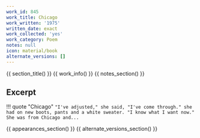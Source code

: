 ```yaml
---
work_id: 845
work_title: Chicago
work_written: '1975'
written_date: exact
work_collected: 'yes'
work_category: Poem
notes: null
icon: material/book
alternate_versions: []
---
```


{{ section_title() }}
{{ work_info() }}
{{ notes_section() }}
## Excerpt
!!! quote "Chicago"
    ```
    "I've adjusted," she said, "I've come
    through." she had on new boots, pants
    and a white sweater. "I know what I
    want now." She was from Chicago and...
    ```

{{ appearances_section() }}
{{ alternate_versions_section() }}